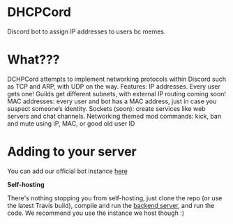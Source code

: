# DHCPCord
Discord bot to assign IP addresses to users bc memes.

# What???

DCHPCord attempts to implement networking protocols within Discord such as TCP and ARP, with UDP on the way.
Features: 
IP addresses. Every user gets one! Guilds get different subnets, with external IP routing coming soon!
MAC addresses: every user and bot has a MAC address, just in case you suspect someone’s identity.
Sockets (soon): create services like web servers and chat channels.
Networking themed mod commands: kick, ban and mute using IP, MAC, or good old user ID

# Adding to your server

You can add our official bot instance [here](https://discordapp.com/api/oauth2/authorize?client_id=476060627518095361&permissions=268438534&scope=bot)

**Self-hosting**

There's nothing stopping you from self-hosting, just clone the repo (or use the latest Travis build), compile and run the [backend server](https://github.com/ARPTell/DHCPCord-Backend), and run the code. We recommend you use the instance we host though :)
